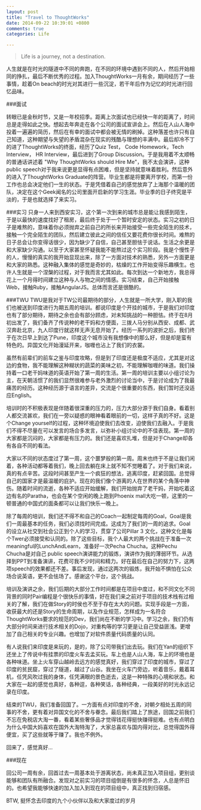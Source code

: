 ```yaml
---
layout: post
title: "Travel to ThoughtWorks"
date: 2014-09-22 10:39:01 +0800
comments: true
categories: Life

---
```

> Life is a journey, not a destination. 

人生就是在时光的隧道中不同的奔跑，在不同的环境中遇到不同的人，然后开始相同的挣扎，最后不断优秀的过程。加入ThoughtWorks一月有余，期间经历了一些事情，趁着On beach的时光对其进行一些沉淀，若干年后作为记忆的时光进行回忆品味。

###面试

转眼已是金秋时节，又是一年校招季。距离上次面试也已经快一年的距离了，时间总是走得如此之快。想起去年奔走在各个公司的面试宣讲会上。然后在人山人海中投着一遍遍的简历，然后在有幸的面试中都会被无情的刷掉。这种落差也许只有自己知道，这种期望与失望的矛盾混杂在现实的残酷与理想的丰满中。最后却冷不丁的进了ThoughtWorks的终面，经历了Quiz Test， Code Homework，Tech Interview， HR Interview，最后进到了Group Discussion。于是我用着不太顺畅的普通话讲述着 "Why ThoughtWorks should Hire Me"，我不太会演讲，这种public speech对于我来说更是显得有点困难，但是坚持就意味着胜利。然后意外的进入了ThoughtWorks Graduate的阵营。毕业生都是将要离开学校，而第一份工作也总会决定他们一生的状态。于是凭借着自己的感觉放弃了上海那个温暖的团队，决定在这个Geek闻名的公司里面开启新的学习生涯。毕业季的日子终究是平淡的，于是也就选择了来实习。

###实习
只身一人来到西安实习，这个第一次到来的城市总是能让我感到陌生，于是以最快的速度找好了租房，最后终于处于一个暂时安定的状态。实习之初的日子是难熬的，意味着你必须抛弃之前自己的所长来开始接受一些完全陌生的技术，接触一个完全陌生的团队，然后建立彼此之间的信任又要花费你很长时间。难熬的日子总会让你变得话很少，因为缺少了自信，自己甚至胆怯于说话。生活之余更是和大家缺少沟通。以至于大家甚至怀疑我能不能熬过这个实习阶段。我是个慢性子的人，慢慢的真实的我开始显现出来，除了一方面对技术的熟悉，另外一方面更是和大家的熟悉。这种融入集体的感觉是奇妙的，枯燥的工作开始变得乐趣横生。也许人生就是一个涅槃的过程，对于我而言尤其如此。每次到达一个新地方，我总得花上一个月得时间建立这种与人与物之间的情感。实习结束，自己开始接触Web，接触Ruby，接触AngularJS。总体而言还是很酷的。

###TWU
TWU是我对于TW公司最期待的部分，人生就是一所大学，刚入职的我们也被送到印度进行为期五周的培训。都说印度是个开挂的城市，于是我们对印度也有了部分期待，期待之余也会有部分顾虑，对未知挑战的一种胆怯。终于在8月初出发了，我们备齐了传说种的老干妈和方便面，三拨人马分别从西安、成都、武汉奔赴北京，九人印度行就这样无声无息开始了。经历一系列的波折之后，我们终于在次日早上到达了Pune，印度这个城市没有我想像中的那么好，但是却是蛮有特色的。异国文化开始漫延开来，咖喱也沾上了我们的衣裳。

虽然有前辈们的前车之鉴与印度攻略，但是到了印度还是极度不适应，尤其是对这边的食物，我不能理解这种糊状的蔬菜的美味之初，不能理解咖喱的味道。我们操持着一口老干妈味道的英语开始了第一周的生活。第一周的培训主要以小组讨论为主，在天朝活惯了的我们显然很难参与老外激烈的讨论当中，于是讨论成为了我最痛苦的经历。这种经历源于语言的差异，交流是个很重要的东西，我们暂时还没适应English。

培训时的不积极表现是伴随着很深重的压力的，压力大部分源于我们自身。看着别人都交流甚欢，我们在一旁以疑惑的眼神看着眼前的一切，这样子真的不好。这是个Change yourself的过程，这种环境迫使我们去改变，迫使我们去融入。于是我们不得不尽量在可以发言的场合多发言，以弥补小组讨论中的不佳表现。第一周的大家都是沉闷的，大家都是有压力的。我们还是喜欢扎堆，但是对于Change却各有各自不同的看法。

大家以不同的状态度过了第一周，这个噩梦般的第一周。周末也终于不是让我们闲着，各种活动都等着我们，晚上回去躺在床上就不知不觉睡着了。对于我们来说，真的有点辛苦。这段时间甚至产生一个疯狂的想法，逃离印度，赶紧回国。总觉得自己的国家才是最温暖的庇护。现在的我们像个游离的人在世界的某个角落中神伤。随着时间的流逝，各种不适应开始缓解，我们开始抛弃了老干妈，开始吃着这边有名的Paratha，也会在某个空闲的晚上跑到Phoenix mall大吃一顿，这里的一顿普通的中国式的面条都可以让我们快乐一晚上。

除了每周的培训，我们还不得不和自己的Coach一起制定每周的Goal，Goal是我们一周最基本的任务，我们必须找时间完成。这成为了我们的一周的追求。Goal的设立从社交到社会公正到个人的学习，贯穿了公司Pillar 3 文化，这种文化是每个Twer必须接受和认同的。除了这些目标，我个人最大的两个挑战在于准备一次meaningful的LunchAndLearn，准备好一次Pecha Chucha。这种Pechu Chucha是对自己 public speech演讲能力的锻炼，演讲作为我的薄弱环节。从选择到PPT到准备演讲，花费可我不少时间和精力。好在最后在自己的努力下，这两项speech的效果都还不差。事后发现，通过这两次的锻炼，我开始不惧怕在公众场合说英语，更不会怯场了。感谢这个平台，这个挑战。

培训及演讲之余，我们后期的大部分工作时间都是在项目中度过，和不同文化不同背景的同时Pair编程是个很快乐的事情，好在我们来之前对于项目的技术栈有过相关的了解，我们在做Story的时侯也不至于存在太大的问题。实现手段是一方面，收获最大的还是Story的生命周期，以及作业规范，怎样成为一名符合ThoughtWorks要求的规范的Dev，我们尚在不断的学习中。学习之余，我们仍有大部分时间来进行技术相关的Dojo，对重构等的学习更是让自己受益匪浅。更增加了自己相关的专业兴趣。也增加了对软件质量代码质量的认同。

有人说我们来印度是来玩的，是的，除了公司带我们出去玩。我们在Yan的组织下还坐上了传说中有挂票的印度火车去孟买玩。车上也是人山人海，车上的环境也是各种味道。坐上火车穿山越岭去远方的感觉真好，我们穿过了印度的城市，穿过了印度的贫民窟，穿过了隧道，越过了山谷。我坐在火车门旁边，听着音乐，戴着耳机，任凭风吹过我的身体，任凭满眼的景色逝去，这是一种特殊的心境和状态。和大家在一起的感觉也真好，各种逗，各种笑话，各种经典，一段美好的时光永远记录在印度。

结束的TWU，我们准备回国了。一方面有点对印度的不舍，对朝夕相处五周的同事的不舍，更有着对异国文化的不舍与眷念。最后我们踏上了旅途，回国之前我们不忘在免税店大淘一番，看着某些奢侈品才觉得钱花得挺快赚得挺难。也有点明白为什么中国大妈喜欢在国外大淘特淘了，大家总喜欢与国内得对比，总觉得国外得便宜，买了这些就等于赚了。我也不例外。

回来了，感觉真好...

###现在

回公司一周有余，回首过去一周基本处于游离状态，尚未真正加入项目组，更别谈能够和团队有所融合。发现对之前实习的项目组倒是有很多的怀念，人总是怀旧的。也希望我能够快速的加入加入到现在的项目组中，真正找到归宿感。

BTW, 挺怀念去印度的九个小伙伴以及和大家度过的岁月